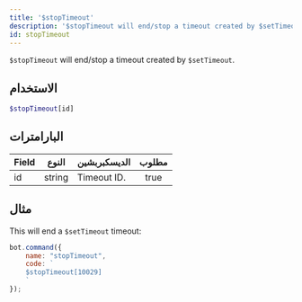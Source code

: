```yaml
---
title: '$stopTimeout'
description: '$stopTimeout will end/stop a timeout created by $setTimeout.'
id: stopTimeout
---
```


`$stopTimeout` will end/stop a timeout created by `$setTimeout`.

## الاستخدام

```php
$stopTimeout[id]
```

## البارامترات

| Field | النوع  | الديسكبربشين | مطلوب |
| ----- | ------ | ------------ |:-----:|
| id    | string | Timeout ID.  | true  |

## مثال

This will end a `$setTimeout` timeout:

```javascript
bot.command({
    name: "stopTimeout",
    code: `
    $stopTimeout[10029]
    `
});
```